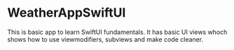 # WeatherAppSwiftUI
This is basic app to learn SwiftUI fundamentals. It has basic UI views whoch shows how to use viewmodifiers, subviews and make code cleaner.

